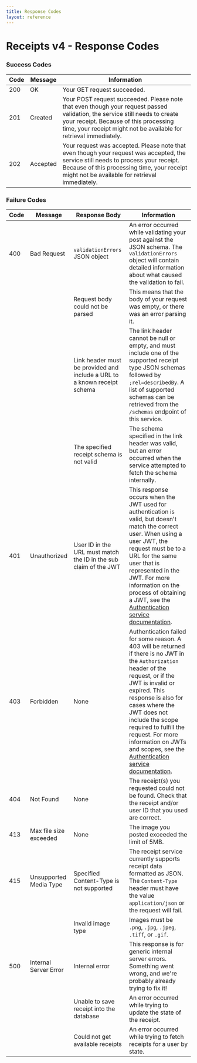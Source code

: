 ```yaml
---
title: Response Codes
layout: reference
---
```


# Receipts v4 - Response Codes

### Success Codes

|Code|Message|Information|
|---|---|---|
|200|OK|Your GET request succeeded.|
|201|Created|Your POST request succeeded. Please note that even though your request passed validation, the service still needs to create your receipt. Because of this processing time, your receipt might not be available for retrieval immediately.|
|202|Accepted|Your request was accepted. Please note that even though your request was accepted, the service still needs to process your receipt. Because of this processing time, your receipt might not be available for retrieval immediately.|

### Failure Codes

|Code|Message|Response Body|Information|
|---|---|---|---|
|400|Bad Request|`validationErrors` JSON object|An error occurred while validating your post against the JSON schema. The `validationErrors` object will contain detailed information about what caused the validation to fail.|
|||Request body could not be parsed| This means that the body of your request was empty, or there was an error parsing it.|
|||Link header must be provided and include a URL to a known receipt schema|The link header cannot be null or empty, and must include one of the supported receipt type JSON schemas followed by `;rel=describedBy`. A list of supported schemas can be retrieved from the `/schemas` endpoint of this service.|
|||The specified receipt schema is not valid|The schema specified in the link header was valid, but an error occurred when the service attempted to fetch the schema internally.|
|401|Unauthorized|User ID in the URL must match the ID in the sub claim of the JWT|This response occurs when the JWT used for authentication is valid, but doesn't match the correct user. When using a user JWT, the request must be to a URL for the same user that is represented in the JWT. For more information on the process of obtaining a JWT, see the [Authentication service documentation](/api-reference/authentication/apidoc.html).|
|403|Forbidden|None|Authentication failed for some reason. A 403 will be returned if there is no JWT in the `Authorization` header of the request, or if the JWT is invalid or expired. This response is also for cases where the JWT does not include the scope required to fulfill the request. For more information on JWTs and scopes, see the [Authentication service documentation](/api-reference/authentication/apidoc.html).|
|404|Not Found|None|The receipt(s) you requested could not be found. Check that the receipt and/or user ID that you used are correct.|
|413|Max file size exceeded|None|The image you posted exceeded the limit of 5MB.|
|415|Unsupported Media Type|Specified Content-Type is not supported|The receipt service currently supports receipt data formatted as JSON. The `Content-Type` header must have the value `application/json` or the request will fail.|
|||Invalid image type| Images must be `.png`, `.jpg`, `.jpeg`, `.tiff`, or `.gif`. |
|500|Internal Server Error|Internal error|This response is for generic internal server errors. Something went wrong, and we're probably already trying to fix it!|
|||Unable to save receipt into the database|An error occurred while trying to update the state of the receipt.|
|||Could not get available receipts|An error occurred while trying to fetch receipts for a user by state.|

